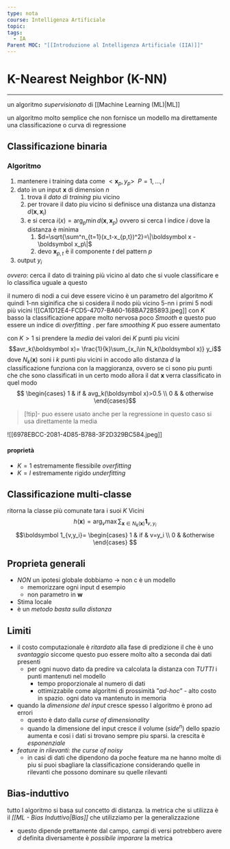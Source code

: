 ```yaml
---
type: nota
course: Intelligenza Artificiale
topic: 
tags:
  - IA
Parent MOC: "[[Introduzione al Intelligenza Artificiale (IIA)]]"
---
```


# K-Nearest Neighbor (K-NN)
---
un algoritmo _supervisionato_ di [[Machine Learning (ML)|ML]] 

un algoritmo molto semplice che non fornisce un modello ma direttamente una classificazione o curva di regressione

## Classificazione binaria
### Algoritmo 
1. mantenere i training data come $<\boldsymbol x_p, y_p> \ \ P=1,\dots,l$
2. dato in un input $\boldsymbol x$ di dimension $n$
	1. trova il _dato di training_ piu vicino  
	2. per trovare il dato piu vicino si definisce una distanza una distanza $d(\boldsymbol x,\boldsymbol x_i)$
	3. e si cerca  $i(x)= \arg_p \min d(\boldsymbol x,\boldsymbol x_p)$ ovvero si cerca l indice $i$ dove la distanza è minima
		1. $d=\sqrt{\sum^n_{t=1}(x_t-x_{p,t})^2}=\|\boldsymbol x -\boldsymbol x_p\|$
		2. devo $\boldsymbol x_{p,t}$ è il componente $t$ del pattern $p$
3. output $y_i$

_ovvero_: cerca il dato di training più vicino  al dato che si vuole classificare e lo classifica uguale a questo

il numero di nodi a cui deve essere vicino è un parametro del algoritmo $K$ quindi 
1-nn siginifica che si cosidera il nodo più vicino 5-nn i primi 5 nodi più vicini
![[CA1D12E4-FCD5-4707-BA60-168BA72B5893.jpeg]]
con $K$ basso la classificazione appare  molto nervosa poco _Smooth_  e questo puo essere un indice di _overfitting_ . per fare _smoothing_ $K$ puo essere aumentato 

con $K>1$ si prendere la _media_ dei valori dei $K$ punti piu vicini
$$avr_k(\boldsymbol x)= \frac{1}{k}\sum_{x_i\in N_k(\boldsymbol x)} y_i$$
dove  $N_k(\boldsymbol x)$ soni i $k$ punti  piu vicini in accodo allo distanza $d$ 
la classificazione funziona con la maggioranza, ovvero se ci sono piu punti che che sono classificati in un certo modo allora il dat $\boldsymbol x$ verra classificato in quel modo 
$$
\begin{cases}
1 & if & avg_k(\boldsymbol x)>0.5 \\
0 & & otherwise
\end{cases}$$
>[!tip]- puo essere usato anche per la regressione
>in questo caso si usa direttamente la media

![[6978EBCC-2081-4D85-B788-3F2D329BC584.jpeg]]

#### proprietà
- $K = 1$ estremamente flessibile _overfitting_
- $K=l$ estremamente rigido _underfitting_

## Classificazione multi-classe
ritorna la classe più comunate tara i suoi $K$ Vicini
$$h(\boldsymbol x)= \arg_v \max \sum_{\boldsymbol x\in N_k(\boldsymbol x)}\boldsymbol 1_{v,y_i}$$
$$\boldsymbol 1_{v,y_i}=
\begin{cases}
1 & if & v=y_i \\
0 & &otherwise 
\end{cases}
$$

## Proprieta generali
- _NON_ un ipotesi globale dobbiamo $\rightarrow$ non c è un modello
	-  memorizzare ogni input d esempio
	-  non parametro in $\boldsymbol w$
- Stima locale 
- è un _metodo basta sulla distanza_

## Limiti 
- il costo computazionale è _ritardato_ alla fase di predizione il che è uno _svantaggio_ siccome questo puo essere molto alto a seconda dai dati presenti 
	- per ogni nuovo dato da predire  va calcolata la distanza con _TUTTI_ i punti mantenuti nel modello
		- tempo proporzionale al numero di dati
		- ottimizzabile come algoritmi di prossimità ”_ad-hoc_”
	- alto costo in spazio. ogni dato va mantenuto in memoria
- quando la _dimensione del input_ cresce spesso l algoritmo è prono ad errori 
	- questo è dato dalla _curse of dimensionality_
	- quando la dimensione del input cresce il volume ($side^n$) dello spazio aumenta e cosi i dati si trovano sempre piu sparsi. la crescita è _esponenziale_
- _feature in rilevanti: the curse of noisy_
	- in casi di dati che dipendono da poche feature ma ne hanno molte di piu si puoi sbagliare la classificazione considerando quelle in rilevanti che possono dominare su quelle rilevanti


## Bias-induttivo
tutto l algoritmo si basa sul concetto di distanza. la metrica che si utilizza è il _[[ML - Bias Induttivo|Bias]]_ che utilizziamo per la generalizzazione
- questo dipende prettamente dal campo, campi di versi potrebbero avere $d$ definita diversamente
è _possibile imparare_ la metrica  
 
  